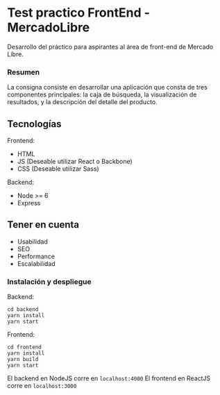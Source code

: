 # Test practico FrontEnd - MercadoLibre

Desarrollo del práctico para aspirantes al área de front-end de Mercado Libre.

### Resumen

La consigna consiste en desarrollar una aplicación que consta de tres componentes principales: la caja de búsqueda, la visualización de resultados, y la descripción del detalle del producto.

## Tecnologías

Frontend:

- HTML
- JS (Deseable utilizar React o Backbone)
- CSS (Deseable utilizar Sass)

Backend:

- Node >= 6
- Express

## Tener en cuenta

- Usabilidad
- SEO
- Performance
- Escalabilidad

### Instalación y despliegue

Backend:

```
cd backend
yarn install
yarn start
```

Frontend:

```
cd frontend
yarn install
yarn build
yarn start
```

El backend en NodeJS corre en `localhost:4000`
El frontend en ReactJS corre en `localhost:3000`
